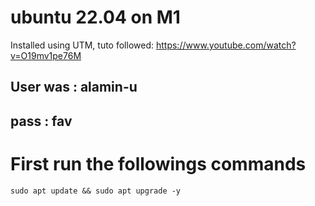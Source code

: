 # ubuntu 22.04 on M1

Installed using UTM, tuto followed: https://www.youtube.com/watch?v=O19mv1pe76M

## User was : alamin-u
## pass : fav

# First run the followings commands

```sudo apt update && sudo apt upgrade -y```
